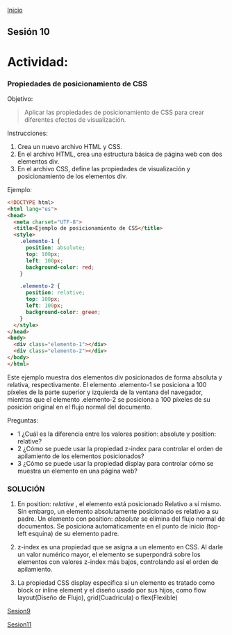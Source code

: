 <!-- No borrar o modificar -->
[Inicio](./index.md)

## Sesión 10 

# Actividad: 
### Propiedades de posicionamiento de CSS

Objetivo:

>Aplicar las propiedades de posicionamiento de CSS para crear diferentes efectos de visualización.

Instrucciones:

1. Crea un nuevo archivo HTML y CSS.
2. En el archivo HTML, crea una estructura básica de página web con dos elementos div.
3. En el archivo CSS, define las propiedades de visualización y posicionamiento de los elementos div.

Ejemplo:

```html
<!DOCTYPE html>
<html lang="es">
<head>
  <meta charset="UTF-8">
  <title>Ejemplo de posicionamiento de CSS</title>
  <style>
    .elemento-1 {
      position: absolute;
      top: 100px;
      left: 100px;
      background-color: red;
    }

    .elemento-2 {
      position: relative;
      top: 100px;
      left: 100px;
      background-color: green;
    }
  </style>
</head>
<body>
  <div class="elemento-1"></div>
  <div class="elemento-2"></div>
</body>
</html>
```
Este ejemplo muestra dos elementos div posicionados de forma absoluta y relativa, respectivamente. El elemento .elemento-1 se posiciona a 100 píxeles de la parte superior y izquierda de la ventana del navegador, mientras que el elemento .elemento-2 se posiciona a 100 píxeles de su posición original en el flujo normal del documento.

Preguntas:

* 1 ¿Cuál es la diferencia entre los valores position: absolute y position: relative?
* 2 ¿Cómo se puede usar la propiedad z-index para controlar el orden de apilamiento de los elementos posicionados?
* 3 ¿Cómo se puede usar la propiedad display para controlar cómo se muestra un elemento en una página web?

### SOLUCIÓN

1. En position: *relative* , el elemento está posicionado Relativo a sí mismo. Sin embargo, un elemento absolutamente posicionado es relativo a su padre. Un elemento con position: *absolute* se elimina del flujo normal de documentos. Se posiciona automáticamente en el punto de inicio (top-left esquina) de su elemento padre.

2. z-index es una propiedad que se asigna a un elemento en CSS. Al darle un valor numérico mayor, el elemento se superpondrá sobre los elementos con valores z-index más bajos, controlando así el orden de apilamiento.

3. La propiedad CSS display especifica si un elemento es tratado como block or inline element y el diseño usado por sus hijos, como flow layout(Diseño de Flujo), grid(Cuadricula) o flex(Flexible)




[Sesion9](https://xeduark.github.io/Evidencias_introduccion_a_la_programacion/sesion9.html)


[Sesion11](https://xeduark.github.io/Evidencias_introduccion_a_la_programacion/sesion11.html)





